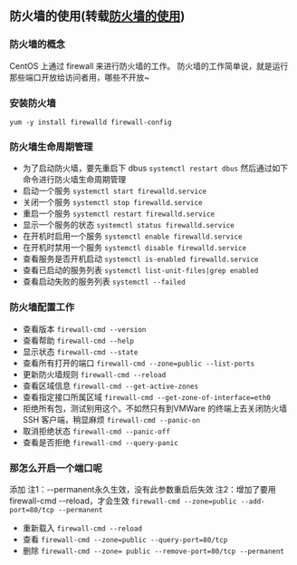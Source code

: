 ## 防火墙的使用(转载[防火墙的使用](https://how2j.cn/k/vmware/vmware-firewal/2002.html))
### 防火墙的概念
CentOS 上通过 firewall 来进行防火墙的工作。
防火墙的工作简单说，就是运行那些端口开放给访问者用，哪些不开放~
### 安装防火墙
`yum -y install firewalld firewall-config`
### 防火墙生命周期管理
* 为了启动防火墙，要先重启下 dbus
`systemctl restart dbus`
然后通过如下命令进行防火墙生命周期管理
* 启动一个服务
`systemctl start firewalld.service`
* 关闭一个服务
`systemctl stop firewalld.service`
* 重启一个服务
`systemctl restart firewalld.service`
* 显示一个服务的状态
`systemctl status firewalld.service`
* 在开机时启用一个服务
`systemctl enable firewalld.service`
* 在开机时禁用一个服务
`systemctl disable firewalld.service`
* 查看服务是否开机启动
`systemctl is-enabled firewalld.service`
* 查看已启动的服务列表
`systemctl list-unit-files|grep enabled`
* 查看启动失败的服务列表
`systemctl --failed`
### 防火墙配置工作
* 查看版本
`firewall-cmd --version`
* 查看帮助
`firewall-cmd --help`
* 显示状态
`firewall-cmd --state`
* 查看所有打开的端口
`firewall-cmd --zone=public --list-ports`
* 更新防火墙规则
`firewall-cmd --reload`
* 查看区域信息
`firewall-cmd --get-active-zones`
* 查看指定接口所属区域
`firewall-cmd --get-zone-of-interface=eth0`
* 拒绝所有包，测试别用这个。不如然只有到VMWare 的终端上去关闭防火墙 SSH 客户端，稍显麻烦
`firewall-cmd --panic-on`
* 取消拒绝状态
`firewall-cmd --panic-off`
* 查看是否拒绝
`firewall-cmd --query-panic`
### 那怎么开启一个端口呢
添加
注1：--permanent永久生效，没有此参数重启后失效
注2：增加了要用 firewall-cmd --reload，才会生效
`firewall-cmd --zone=public --add-port=80/tcp --permanent`
* 重新载入
`firewall-cmd --reload`
* 查看
`firewall-cmd --zone=public --query-port=80/tcp`
* 删除
`firewall-cmd --zone= public --remove-port=80/tcp --permanent`
